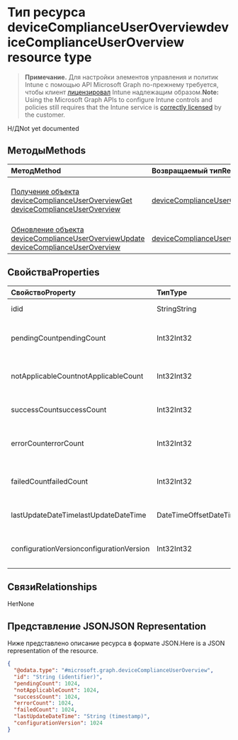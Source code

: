 # <a name="devicecomplianceuseroverview-resource-type"></a><span data-ttu-id="72166-101">Тип ресурса deviceComplianceUserOverview</span><span class="sxs-lookup"><span data-stu-id="72166-101">deviceComplianceUserOverview resource type</span></span>

> <span data-ttu-id="72166-102">**Примечание.** Для настройки элементов управления и политик Intune с помощью API Microsoft Graph по-прежнему требуется, чтобы клиент [лицензировал](https://go.microsoft.com/fwlink/?linkid=839381) Intune надлежащим образом.</span><span class="sxs-lookup"><span data-stu-id="72166-102">**Note:** Using the Microsoft Graph APIs to configure Intune controls and policies still requires that the Intune service is [correctly licensed](https://go.microsoft.com/fwlink/?linkid=839381) by the customer.</span></span>

<span data-ttu-id="72166-103">Н/Д</span><span class="sxs-lookup"><span data-stu-id="72166-103">Not yet documented</span></span>
## <a name="methods"></a><span data-ttu-id="72166-104">Методы</span><span class="sxs-lookup"><span data-stu-id="72166-104">Methods</span></span>
|<span data-ttu-id="72166-105">Метод</span><span class="sxs-lookup"><span data-stu-id="72166-105">Method</span></span>|<span data-ttu-id="72166-106">Возвращаемый тип</span><span class="sxs-lookup"><span data-stu-id="72166-106">Return Type</span></span>|<span data-ttu-id="72166-107">Описание</span><span class="sxs-lookup"><span data-stu-id="72166-107">Description</span></span>|
|:---|:---|:---|
|[<span data-ttu-id="72166-108">Получение объекта deviceComplianceUserOverview</span><span class="sxs-lookup"><span data-stu-id="72166-108">Get deviceComplianceUserOverview</span></span>](../api/intune_deviceconfig_devicecomplianceuseroverview_get.md)|[<span data-ttu-id="72166-109">deviceComplianceUserOverview</span><span class="sxs-lookup"><span data-stu-id="72166-109">deviceComplianceUserOverview</span></span>](../resources/intune_deviceconfig_devicecomplianceuseroverview.md)|<span data-ttu-id="72166-110">Чтение свойств и связей объекта [deviceComplianceUserOverview](../resources/intune_deviceconfig_devicecomplianceuseroverview.md).</span><span class="sxs-lookup"><span data-stu-id="72166-110">Read properties and relationships of [plannerProgressTaskBoardTaskFormat](../resources/intune_deviceconfig_devicecomplianceuseroverview.md) object.</span></span>|
|[<span data-ttu-id="72166-111">Обновление объекта deviceComplianceUserOverview</span><span class="sxs-lookup"><span data-stu-id="72166-111">Update deviceComplianceUserOverview</span></span>](../api/intune_deviceconfig_devicecomplianceuseroverview_update.md)|[<span data-ttu-id="72166-112">deviceComplianceUserOverview</span><span class="sxs-lookup"><span data-stu-id="72166-112">deviceComplianceUserOverview</span></span>](../resources/intune_deviceconfig_devicecomplianceuseroverview.md)|<span data-ttu-id="72166-113">Обновление свойств объекта [deviceComplianceUserOverview](../resources/intune_deviceconfig_devicecomplianceuseroverview.md).</span><span class="sxs-lookup"><span data-stu-id="72166-113">Update the properties of a [calendar](../resources/intune_deviceconfig_devicecomplianceuseroverview.md) object.</span></span>|

## <a name="properties"></a><span data-ttu-id="72166-114">Свойства</span><span class="sxs-lookup"><span data-stu-id="72166-114">Properties</span></span>
|<span data-ttu-id="72166-115">Свойство</span><span class="sxs-lookup"><span data-stu-id="72166-115">Property</span></span>|<span data-ttu-id="72166-116">Тип</span><span class="sxs-lookup"><span data-stu-id="72166-116">Type</span></span>|<span data-ttu-id="72166-117">Описание</span><span class="sxs-lookup"><span data-stu-id="72166-117">Description</span></span>|
|:---|:---|:---|
|<span data-ttu-id="72166-118">id</span><span class="sxs-lookup"><span data-stu-id="72166-118">id</span></span>|<span data-ttu-id="72166-119">String</span><span class="sxs-lookup"><span data-stu-id="72166-119">String</span></span>|<span data-ttu-id="72166-120">Ключ объекта.</span><span class="sxs-lookup"><span data-stu-id="72166-120">Key of the setting.</span></span>|
|<span data-ttu-id="72166-121">pendingCount</span><span class="sxs-lookup"><span data-stu-id="72166-121">pendingCount</span></span>|<span data-ttu-id="72166-122">Int32</span><span class="sxs-lookup"><span data-stu-id="72166-122">Int32</span></span>|<span data-ttu-id="72166-123">Количество ожидающих пользователей</span><span class="sxs-lookup"><span data-stu-id="72166-123">Number of pending Users</span></span>|
|<span data-ttu-id="72166-124">notApplicableCount</span><span class="sxs-lookup"><span data-stu-id="72166-124">notApplicableCount</span></span>|<span data-ttu-id="72166-125">Int32</span><span class="sxs-lookup"><span data-stu-id="72166-125">Int32</span></span>|<span data-ttu-id="72166-126">Количество неприменимых устройств</span><span class="sxs-lookup"><span data-stu-id="72166-126">Number of not applicable devices</span></span>|
|<span data-ttu-id="72166-127">successCount</span><span class="sxs-lookup"><span data-stu-id="72166-127">successCount</span></span>|<span data-ttu-id="72166-128">Int32</span><span class="sxs-lookup"><span data-stu-id="72166-128">Int32</span></span>|<span data-ttu-id="72166-129">Количество успешных пользователей</span><span class="sxs-lookup"><span data-stu-id="72166-129">Number of succeeded Users</span></span>|
|<span data-ttu-id="72166-130">errorCount</span><span class="sxs-lookup"><span data-stu-id="72166-130">errorCount</span></span>|<span data-ttu-id="72166-131">Int32</span><span class="sxs-lookup"><span data-stu-id="72166-131">Int32</span></span>|<span data-ttu-id="72166-132">Количество пользователей с устройствами</span><span class="sxs-lookup"><span data-stu-id="72166-132">Number of error Users</span></span>|
|<span data-ttu-id="72166-133">failedCount</span><span class="sxs-lookup"><span data-stu-id="72166-133">failedCount</span></span>|<span data-ttu-id="72166-134">Int32</span><span class="sxs-lookup"><span data-stu-id="72166-134">Int32</span></span>|<span data-ttu-id="72166-135">Количество пользователей со сбоями</span><span class="sxs-lookup"><span data-stu-id="72166-135">Number of failed Users</span></span>|
|<span data-ttu-id="72166-136">lastUpdateDateTime</span><span class="sxs-lookup"><span data-stu-id="72166-136">lastUpdateDateTime</span></span>|<span data-ttu-id="72166-137">DateTimeOffset</span><span class="sxs-lookup"><span data-stu-id="72166-137">DateTimeOffset</span></span>|<span data-ttu-id="72166-138">Время последнего обновления</span><span class="sxs-lookup"><span data-stu-id="72166-138">Last update time</span></span>|
|<span data-ttu-id="72166-139">configurationVersion</span><span class="sxs-lookup"><span data-stu-id="72166-139">configurationVersion</span></span>|<span data-ttu-id="72166-140">Int32</span><span class="sxs-lookup"><span data-stu-id="72166-140">Int32</span></span>|<span data-ttu-id="72166-141">Версия политики для этого обзора</span><span class="sxs-lookup"><span data-stu-id="72166-141">Version of the policy for that overview</span></span>|

## <a name="relationships"></a><span data-ttu-id="72166-142">Связи</span><span class="sxs-lookup"><span data-stu-id="72166-142">Relationships</span></span>
<span data-ttu-id="72166-143">Нет</span><span class="sxs-lookup"><span data-stu-id="72166-143">None</span></span>
## <a name="json-representation"></a><span data-ttu-id="72166-144">Представление JSON</span><span class="sxs-lookup"><span data-stu-id="72166-144">JSON Representation</span></span>
<span data-ttu-id="72166-145">Ниже представлено описание ресурса в формате JSON.</span><span class="sxs-lookup"><span data-stu-id="72166-145">Here is a JSON representation of the resource.</span></span>
<!-- {
  "blockType": "resource",
  "keyProperty": "id",
  "@odata.type": "microsoft.graph.deviceComplianceUserOverview"
}
-->
``` json
{
  "@odata.type": "#microsoft.graph.deviceComplianceUserOverview",
  "id": "String (identifier)",
  "pendingCount": 1024,
  "notApplicableCount": 1024,
  "successCount": 1024,
  "errorCount": 1024,
  "failedCount": 1024,
  "lastUpdateDateTime": "String (timestamp)",
  "configurationVersion": 1024
}
```



